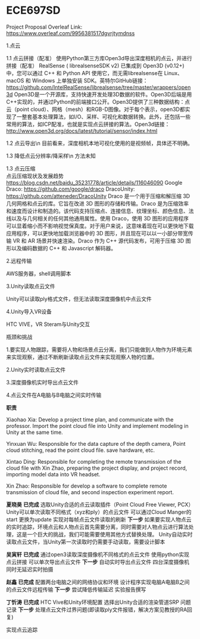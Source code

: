 # ECE697SD

Project Proposal Overleaf Link: https://www.overleaf.com/9956381517dgvrjtymdnss

1.点云

1.1 点云拼接（配准）
  使用Python第三方库Open3d导出深度相机的点云，并进行拼接（配准）
  RealSense ( librealsenseSDK v2) 已集成到 Open3D (v0.12+) 中，您可以通过 C++ 和 Python API 使用它，而无需librealsense在 Linux、macOS 和 Windows 上单独安装 SDK。英特尔GitHub链接：https://github.com/IntelRealSense/librealsense/tree/master/wrappers/open3d
  Open3D是一个开源库，支持快速开发处理3D数据的软件。Open3D后端是用C++实现的，并通过Python的前端接口公开。Open3D提供了三种数据结构：点云（point cloud）、网格（mesh）和RGB-D图像。对于每个表示，open3D都实现了一整套基本处理算法，如I/O、采样、可视化和数据转换。此外，还包括一些常用的算法，如ICP配准，也就是实现点云拼接的算法。Open3d链接：http://www.open3d.org/docs/latest/tutorial/sensor/index.html

1.2 点云导出\n
  目前看来，深度相机本地可视化使用的是视频帧，具体还不明确。

1.3 降低点云分辨率/降采样\n
  方法未知

1.3 点云压缩  
  点云压缩现状及发展趋势 https://blog.csdn.net/baidu_35231778/article/details/116046090
  Google Draco: https://github.com/google/draco
  DracoUnity: https://github.com/atteneder/DracoUnity
  Draco 是一个用于压缩和解压缩 3D 几何网格和点云的库。它旨在改进 3D 图形的存储和传输。Draco 是为压缩效率和速度而设计和制造的。该代码支持压缩点、连接信息、纹理坐标、颜色信息、法线以及与几何相关的任何其他通用属性。使用 Draco，使用 3D 图形的应用程序可以显着缩小而不影响视觉保真度。对于用户来说，这意味着现在可以更快地下载应用程序，可以更快地加载浏览器中的 3D 图形，并且现在可以以一小部分带宽传输 VR 和 AR 场景并快速渲染。Draco 作为 C++ 源代码发布，可用于压缩 3D 图形以及编码数据的 C++ 和 Javascript 解码器。
  


2.远程传输

  AWS服务器，shell调用脚本


3.Unity读取点云文件
  
  Unity可以读取ply格式文件，但无法读取深度摄像机中点云文件


4.Unity导入VR设备
  
  HTC VIVE，VR Steram与Unity交互


瓶颈和挑战
  
  1.要实现人物跟踪，需要将人物和场景点云分离，我们只能做到人物作为环境元素来实现观察，通过不断刷新读取点云文件来实现观察人物的位置。
  
  2.Unity实时读取点云文件
  
  3.深度摄像机实时导出点云文件
  
  4.点云文件在A电脑与B电脑之间实时传输
  

**职责**

Xiaohao Xia: Develop a project time plan, and communicate with the professor. Import the point cloud file into Unity and implement modeling in Unity at the same time.

Yinxuan Wu: Responsible for the data capture of the depth camera, Point cloud stitching, read the point cloud file. save hardware, etc.

Xintao Ding: Responsible for completing the remote transmission of the cloud file with Xin Zhao, preparing the project display, and project record, importing model data into VR headset.

Xin Zhao: Responsible for develop a software to complete remote transmission of cloud file, and second inspection experiment report.

**夏晓昊**
**已完成**
选取Unity合适的点云读取插件（Point Cloud Free Viewer, PCX）
Unity可以单次读取不同格式（xyz和ply）的点云文件
可以通过Cloud Manger的start 更换为update 实现对每帧点云文件读取的刷新
**下一步**
如果要实现人物点云的实时追踪，环境点云和人物点云首先需要分离，同时需要对人物点云进行算法处理，这是一个巨大的挑战，我们可能需要使用其他方式替换处理。
Unity自动实时读取点云文件，当Unity第一次读取时仍需要手动读取，需要设计脚本

**吴寅轩**
**已完成**
通过open3读取深度摄像机不同格式的点云文件
使用python实现点云拼接
可以单次导出点云文件
**下一步**
自动实时导出点云文件
四台深度摄像机同时无延迟实时拍摄

**赵鑫**
**已完成**
配置两台电脑之间的网络协议和环境
设计程序实现电脑A电脑B之间的点云文件远程传输
**下一步**
尝试降低传输延迟
实验报告撰写

**丁忻涛**
**已完成**
HTC Vive和Unity环境配置
选择出Unity合适的渲染管道SRP
问题记录
**下一步**
处理点云文件过界问题(即读取ply文件报错，解决方案见教授的RA回复)

实现点云追踪

